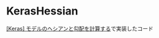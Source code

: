 # KerasHessian
[[Keras] モデルのヘシアンと勾配を計算する](https://qiita.com/shiita0903/items/b41cb370dd9aab5e382c)で実装したコード
